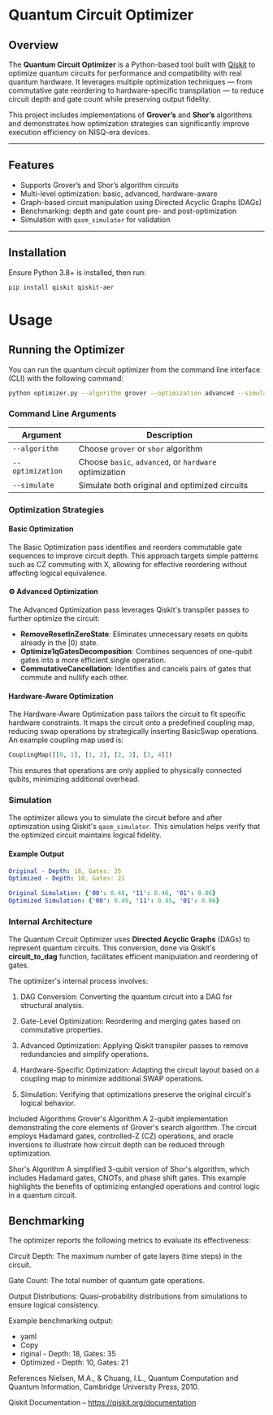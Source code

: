#  Quantum Circuit Optimizer

##  Overview

The **Quantum Circuit Optimizer** is a Python-based tool built with [Qiskit](https://qiskit.org/) to optimize quantum circuits for performance and compatibility with real quantum hardware. It leverages multiple optimization techniques — from commutative gate reordering to hardware-specific transpilation — to reduce circuit depth and gate count while preserving output fidelity.

This project includes implementations of **Grover’s** and **Shor’s** algorithms and demonstrates how optimization strategies can significantly improve execution efficiency on NISQ-era devices.

---

##  Features

-  Supports Grover’s and Shor’s algorithm circuits  
-  Multi-level optimization: basic, advanced, hardware-aware  
-  Graph-based circuit manipulation using Directed Acyclic Graphs (DAGs)  
-  Benchmarking: depth and gate count pre- and post-optimization  
-  Simulation with `qasm_simulator` for validation  

---

##  Installation

Ensure Python 3.8+ is installed, then run:

```bash
pip install qiskit qiskit-aer
```
# Usage

## Running the Optimizer

You can run the quantum circuit optimizer from the command line interface (CLI) with the following command:

```bash
python optimizer.py --algorithm grover --optimization advanced --simulate
```
### Command Line Arguments

| Argument         | Description                                                  |
|------------------|--------------------------------------------------------------|
| `--algorithm`    | Choose `grover` or `shor` algorithm                         |
| `--optimization` | Choose `basic`, `advanced`, or `hardware` optimization       |
| `--simulate`     | Simulate both original and optimized circuits                |


### Optimization Strategies

####  Basic Optimization
The Basic Optimization pass identifies and reorders commutable gate sequences to improve circuit depth. This approach targets simple patterns such as CZ commuting with X, allowing for effective reordering without affecting logical equivalence.

#### ⚙️ Advanced Optimization
The Advanced Optimization pass leverages Qiskit's transpiler passes to further optimize the circuit:

- **RemoveResetInZeroState**: Eliminates unnecessary resets on qubits already in the |0⟩ state.
- **Optimize1qGatesDecomposition**: Combines sequences of one-qubit gates into a more efficient single operation.
- **CommutativeCancellation**: Identifies and cancels pairs of gates that commute and nullify each other.

####  Hardware-Aware Optimization
The Hardware-Aware Optimization pass tailors the circuit to fit specific hardware constraints. It maps the circuit onto a predefined coupling map, reducing swap operations by strategically inserting BasicSwap operations. An example coupling map used is:

```python
CouplingMap([[0, 1], [1, 2], [2, 3], [3, 4]])
```
This ensures that operations are only applied to physically connected qubits, minimizing additional overhead.

### Simulation
The optimizer allows you to simulate the circuit before and after optimization using Qiskit's `qasm_simulator`. This simulation helps verify that the optimized circuit maintains logical fidelity.

#### Example Output
```yaml
Original - Depth: 18, Gates: 35
Optimized - Depth: 10, Gates: 21

Original Simulation: {'00': 0.48, '11': 0.46, '01': 0.06}
Optimized Simulation: {'00': 0.49, '11': 0.45, '01': 0.06}
```
### Internal Architecture

The Quantum Circuit Optimizer uses **Directed Acyclic Graphs** (DAGs) to represent quantum circuits. This conversion, done via Qiskit's **circuit_to_dag** function, facilitates efficient manipulation and reordering of gates.

The optimizer's internal process involves:

1. DAG Conversion: Converting the quantum circuit into a DAG for structural analysis.

2. Gate-Level Optimization: Reordering and merging gates based on commutative properties.

3. Advanced Optimization: Applying Qiskit transpiler passes to remove redundancies and simplify operations.

4. Hardware-Specific Optimization: Adapting the circuit layout based on a coupling map to minimize additional SWAP operations.

5. Simulation: Verifying that optimizations preserve the original circuit's logical behavior.

Included Algorithms
Grover's Algorithm
A 2-qubit implementation demonstrating the core elements of Grover's search algorithm. The circuit employs Hadamard gates, controlled-Z (CZ) operations, and oracle inversions to illustrate how circuit depth can be reduced through optimization.

Shor's Algorithm 
A simplified 3-qubit version of Shor's algorithm, which includes Hadamard gates, CNOTs, and phase shift gates. This example highlights the benefits of optimizing entangled operations and control logic in a quantum circuit.

Benchmarking
---
The optimizer reports the following metrics to evaluate its effectiveness:

Circuit Depth: The maximum number of gate layers (time steps) in the circuit.

Gate Count: The total number of quantum gate operations.

Output Distributions: Quasi-probability distributions from simulations to ensure logical consistency.

Example benchmarking output:
* yaml
* Copy
* riginal - Depth: 18, Gates: 35
* Optimized - Depth: 10, Gates: 21

References
Nielsen, M.A., & Chuang, I.L., Quantum Computation and Quantum Information, Cambridge University Press, 2010.

Qiskit Documentation – https://qiskit.org/documentation
